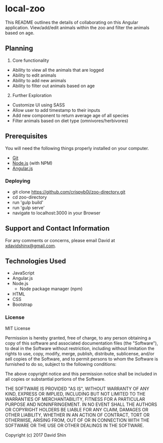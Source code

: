 # local-zoo

This README outlines the details of collaborating on this Angular application. View/add/edit animals within the zoo and filter the animals based on age.

## Planning
1. Core functionality

* Ability to view all the animals that are logged
* Ability to edit animals
* Ability to add new animals
* Ability to filter out animals based on age

2. Further Exploration
* Customize UI using SASS
* Allow user to add timestamp to their inputs
* Add new component to return average age of all species
* Filter animals based on diet type (omnivores/herbivores)

## Prerequisites

You will need the following things properly installed on your computer.

* [Git](https://git-scm.com/)
* [Node.js](https://nodejs.org/) (with NPM)
* [Angular.js](https://angularjs.org/)

### Deploying

* git clone https://github.com/crispyb0i/zoo-directory.git
* cd zoo-directory
* run 'gulp build'
* run 'gulp serve'
* navigate to localhost:3000 in your Browser

## Support and Contact Information

For any comments or concerns, please email David at xdavidshinx@gmail.com.

## Technologies Used

* JavaScript
* Angular.js
* Node.js
  * Node package manager (npm)
* HTML
* CSS
* Bootstrap

### License

MIT License

Permission is hereby granted, free of charge, to any person obtaining a copy of this software and associated documentation files (the "Software"), to deal in the Software without restriction, including without limitation the rights to use, copy, modify, merge, publish, distribute, sublicense, and/or sell copies of the Software, and to permit persons to whom the Software is furnished to do so, subject to the following conditions:

The above copyright notice and this permission notice shall be included in all copies or substantial portions of the Software.

THE SOFTWARE IS PROVIDED "AS IS", WITHOUT WARRANTY OF ANY KIND, EXPRESS OR IMPLIED, INCLUDING BUT NOT LIMITED TO THE WARRANTIES OF MERCHANTABILITY, FITNESS FOR A PARTICULAR PURPOSE AND NONINFRINGEMENT. IN NO EVENT SHALL THE AUTHORS OR COPYRIGHT HOLDERS BE LIABLE FOR ANY CLAIM, DAMAGES OR OTHER LIABILITY, WHETHER IN AN ACTION OF CONTRACT, TORT OR OTHERWISE, ARISING FROM, OUT OF OR IN CONNECTION WITH THE SOFTWARE OR THE USE OR OTHER DEALINGS IN THE SOFTWARE.

Copyright (c) 2017 David Shin
